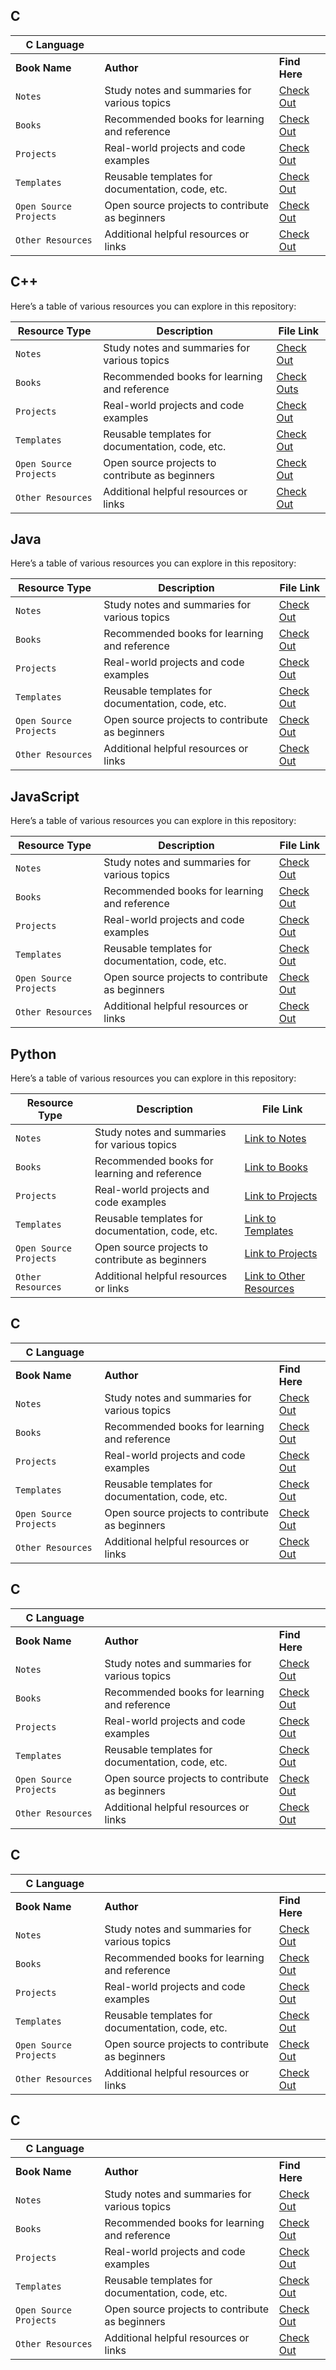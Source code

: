 ## C
|**C Language**           |                                             |                                    |
|-------------------------|---------------------------------------------|-----------------------------------|
| **Book Name**       | **Author**                             | **Find Here**                    |
| `Notes`                 | Study notes and summaries for various topics | [Check Out](https://github.com/iTusharyadav/know-more/blob/main/resources/notes.md)         |
| `Books`                 | Recommended books for learning and reference | [Check Out](books.md)         |
| `Projects`              | Real-world projects and code examples       | [Check Out](projects.md)   |
| `Templates`             | Reusable templates for documentation, code, etc. | [Check Out](templates.md) |
| `Open Source Projects`  | Open source projects to contribute as beginners  | [Check Out](projects.md)   |
| `Other Resources`       | Additional helpful resources or links       | [Check Out](resources.md) |


## C++ 

Here’s a table of various resources you can explore in this repository:

| **Resource Type**       | **Description**                             | **File Link**                    |
|-------------------------|---------------------------------------------|-----------------------------------|
| `Notes`                 | Study notes and summaries for various topics | [Check Out](https://github.com/iTusharyadav/know-more/blob/main/resources/notes.md)         |
| `Books`                 | Recommended books for learning and reference | [Check Outs](books.md)         |
| `Projects`              | Real-world projects and code examples       | [Check Out](projects.md)   |
| `Templates`             | Reusable templates for documentation, code, etc. | [Check Out](templates.md) |
| `Open Source Projects`  | Open source projects to contribute as beginners  | [Check Out](projects.md)   |
| `Other Resources`       | Additional helpful resources or links       | [Check Out](resources.md) |


## Java 

Here’s a table of various resources you can explore in this repository:

| **Resource Type**       | **Description**                             | **File Link**                    |
|-------------------------|---------------------------------------------|-----------------------------------|
| `Notes`                 | Study notes and summaries for various topics | [Check Out](https://github.com/iTusharyadav/know-more/blob/main/resources/notes.md)         |
| `Books`                 | Recommended books for learning and reference | [Check Out](books.md)         |
| `Projects`              | Real-world projects and code examples       | [Check Out](projects.md)   |
| `Templates`             | Reusable templates for documentation, code, etc. | [Check Out](templates.md) |
| `Open Source Projects`  | Open source projects to contribute as beginners  | [Check Out](projects.md)   |
| `Other Resources`       | Additional helpful resources or links       | [Check Out](resources.md) |

## JavaScript 

Here’s a table of various resources you can explore in this repository:

| **Resource Type**       | **Description**                             | **File Link**                    |
|-------------------------|---------------------------------------------|-----------------------------------|
| `Notes`                 | Study notes and summaries for various topics | [Check Out](https://github.com/iTusharyadav/know-more/blob/main/resources/notes.md)         |
| `Books`                 | Recommended books for learning and reference | [Check Out](books.md)         |
| `Projects`              | Real-world projects and code examples       | [Check Out](projects.md)   |
| `Templates`             | Reusable templates for documentation, code, etc. | [Check Out](templates.md) |
| `Open Source Projects`  | Open source projects to contribute as beginners  | [Check Out](projects.md)   |
| `Other Resources`       | Additional helpful resources or links       | [Check Out](resources.md) |

## Python 

Here’s a table of various resources you can explore in this repository:

| **Resource Type**       | **Description**                             | **File Link**                    |
|-------------------------|---------------------------------------------|-----------------------------------|
| `Notes`                 | Study notes and summaries for various topics | [Link to Notes](https://github.com/iTusharyadav/know-more/blob/main/resources/notes.md)         |
| `Books`                 | Recommended books for learning and reference | [Link to Books](books.md)         |
| `Projects`              | Real-world projects and code examples       | [Link to Projects](projects.md)   |
| `Templates`             | Reusable templates for documentation, code, etc. | [Link to Templates](templates.md) |
| `Open Source Projects`  | Open source projects to contribute as beginners  | [Link to Projects](projects.md)   |
| `Other Resources`       | Additional helpful resources or links       | [Link to Other Resources](resources.md) |
## C
|**C Language**           |                                             |                                    |
|-------------------------|---------------------------------------------|-----------------------------------|
| **Book Name**       | **Author**                             | **Find Here**                    |
| `Notes`                 | Study notes and summaries for various topics | [Check Out](https://github.com/iTusharyadav/know-more/blob/main/resources/notes.md)         |
| `Books`                 | Recommended books for learning and reference | [Check Out](books.md)         |
| `Projects`              | Real-world projects and code examples       | [Check Out](projects.md)   |
| `Templates`             | Reusable templates for documentation, code, etc. | [Check Out](templates.md) |
| `Open Source Projects`  | Open source projects to contribute as beginners  | [Check Out](projects.md)   |
| `Other Resources`       | Additional helpful resources or links       | [Check Out](resources.md) |
## C
|**C Language**           |                                             |                                    |
|-------------------------|---------------------------------------------|-----------------------------------|
| **Book Name**       | **Author**                             | **Find Here**                    |
| `Notes`                 | Study notes and summaries for various topics | [Check Out](https://github.com/iTusharyadav/know-more/blob/main/resources/notes.md)         |
| `Books`                 | Recommended books for learning and reference | [Check Out](books.md)         |
| `Projects`              | Real-world projects and code examples       | [Check Out](projects.md)   |
| `Templates`             | Reusable templates for documentation, code, etc. | [Check Out](templates.md) |
| `Open Source Projects`  | Open source projects to contribute as beginners  | [Check Out](projects.md)   |
| `Other Resources`       | Additional helpful resources or links       | [Check Out](resources.md) |
## C
|**C Language**           |                                             |                                    |
|-------------------------|---------------------------------------------|-----------------------------------|
| **Book Name**       | **Author**                             | **Find Here**                    |
| `Notes`                 | Study notes and summaries for various topics | [Check Out](https://github.com/iTusharyadav/know-more/blob/main/resources/notes.md)         |
| `Books`                 | Recommended books for learning and reference | [Check Out](books.md)         |
| `Projects`              | Real-world projects and code examples       | [Check Out](projects.md)   |
| `Templates`             | Reusable templates for documentation, code, etc. | [Check Out](templates.md) |
| `Open Source Projects`  | Open source projects to contribute as beginners  | [Check Out](projects.md)   |
| `Other Resources`       | Additional helpful resources or links       | [Check Out](resources.md) |
## C
|**C Language**           |                                             |                                    |
|-------------------------|---------------------------------------------|-----------------------------------|
| **Book Name**       | **Author**                             | **Find Here**                    |
| `Notes`                 | Study notes and summaries for various topics | [Check Out](https://github.com/iTusharyadav/know-more/blob/main/resources/notes.md)         |
| `Books`                 | Recommended books for learning and reference | [Check Out](books.md)         |
| `Projects`              | Real-world projects and code examples       | [Check Out](projects.md)   |
| `Templates`             | Reusable templates for documentation, code, etc. | [Check Out](templates.md) |
| `Open Source Projects`  | Open source projects to contribute as beginners  | [Check Out](projects.md)   |
| `Other Resources`       | Additional helpful resources or links       | [Check Out](resources.md) |
